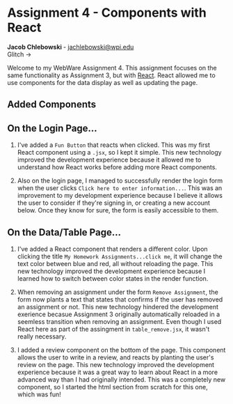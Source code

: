 Assignment 4 - Components with React
===

<b>Jacob Chlebowski </b>- jachlebowski@wpi.edu <br>
Glitch &rarr;   <br>


Welcome to my WebWare Assignment 4. This assignment focuses on the same functionality as Assignment 3, but with [React](https://reactjs.org/). React allowed me to use components for the data display as well as updating the page.

Added Components
---

## On the Login Page...
1. I've added a `Fun Button` that reacts when clicked. This was my first React component using a `.jsx`, so I kept it simple. This new technology improved the development experience because it allowed me to understand how React works before adding more React components.


2. Also on the login page, I managed to successfully render the login form when the user clicks `Click here to enter information...`. This was an improvement to my development experience because I believe it allows the user to consider if they're signing in, or creating a new account below. Once they know for sure, the form is easily accessible to them.


## On the Data/Table Page...
1. I've added a React component that renders a different color. Upon clicking the title `My Homework Assignments...click me`, it will change the text color between blue and red, all without reloading the page. This new technology improved the development experience because I learned how to switch between color states in the render function.


2. When removing an assignment under the form `Remove Assignment`, the form now plants a text that states that confirms if the user has removed an assignment or not. This new technology hindered the development exerience becasue Assignment 3 originally automatically reloaded in a seemless transition when removing an assignment. Even though I used React here as part of the assingment in `table_remove.jsx`, it wasn't really necessary.


3. I added a review component on the bottom of the page. This component allows the user to write in a review, and reacts by planting the user's review on the page. This new technology improved the development experience because it was a great way to learn about React in a more advanced way than I had originally intended. This was a completely new component, so I started the html section from scratch for this one, which was fun!